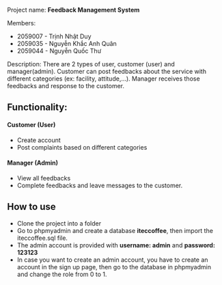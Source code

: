 Project name: **Feedback Management System**

Members:

- 2059007 - Trịnh Nhật Duy
- 2059035 - Nguyễn Khắc Anh Quân
- 2059044 - Nguyễn Quốc Thư

Description: There are 2 types of user, customer (user) and manager(admin). Customer can post feedbacks about the service with different categories (ex: facility, attitude,…).
Manager receives those feedbacks and response to the customer.

## Functionality:

#### Customer (User)
- Create account
- Post complaints based on different categories
#### Manager (Admin)
- View all feedbacks
- Complete feedbacks and leave messages to the customer.

## How to use
- Clone the project into a folder
- Go to phpmyadmin and create a database **iteccoffee**, then import the iteccoffee.sql file.
- The admin account is provided with **username: admin** and **password: 123123**
- In case you want to create an admin account, you have to create an account in the sign up page, then go to the database in phpmyadmin and change the role from 0 to 1.
